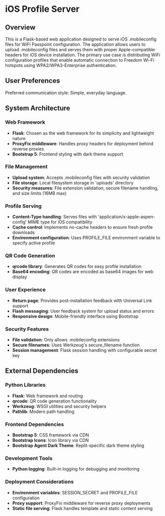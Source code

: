 # iOS Profile Server

## Overview

This is a Flask-based web application designed to serve iOS .mobileconfig files for WiFi Passpoint configuration. The application allows users to upload .mobileconfig files and serves them with proper Apple-compatible headers for iOS device installation. The primary use case is distributing WiFi configuration profiles that enable automatic connection to Freedom Wi-Fi hotspots using WPA2/WPA3-Enterprise authentication.

## User Preferences

Preferred communication style: Simple, everyday language.

## System Architecture

### Web Framework
- **Flask**: Chosen as the web framework for its simplicity and lightweight nature
- **ProxyFix middleware**: Handles proxy headers for deployment behind reverse proxies
- **Bootstrap 5**: Frontend styling with dark theme support

### File Management
- **Upload system**: Accepts .mobileconfig files with security validation
- **File storage**: Local filesystem storage in 'uploads' directory
- **Security measures**: File extension validation, secure filename handling, and size limits (16MB max)

### Profile Serving
- **Content-Type handling**: Serves files with 'application/x-apple-aspen-config' MIME type for iOS compatibility
- **Cache control**: Implements no-cache headers to ensure fresh profile downloads
- **Environment configuration**: Uses PROFILE_FILE environment variable to specify active profile

### QR Code Generation
- **qrcode library**: Generates QR codes for easy profile installation
- **Base64 encoding**: QR codes are encoded as base64 images for web display

### User Experience
- **Return page**: Provides post-installation feedback with Universal Link support
- **Flash messaging**: User feedback system for upload status and errors
- **Responsive design**: Mobile-friendly interface using Bootstrap

### Security Features
- **File validation**: Only allows .mobileconfig extensions
- **Secure filenames**: Uses Werkzeug's secure_filename function
- **Session management**: Flask session handling with configurable secret key

## External Dependencies

### Python Libraries
- **Flask**: Web framework and routing
- **qrcode**: QR code generation functionality
- **Werkzeug**: WSGI utilities and security helpers
- **Pathlib**: Modern path handling

### Frontend Dependencies
- **Bootstrap 5**: CSS framework via CDN
- **Bootstrap Icons**: Icon library via CDN
- **Bootstrap Agent Dark Theme**: Replit-specific dark theme styling

### Development Tools
- **Python logging**: Built-in logging for debugging and monitoring

### Deployment Considerations
- **Environment variables**: SESSION_SECRET and PROFILE_FILE configuration
- **Proxy support**: ProxyFix middleware for reverse proxy deployments
- **Static file serving**: Flask handles template and static content serving